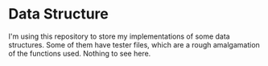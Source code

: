 # Data Structure

I'm using this repository to store my implementations of some data structures. Some of them have tester files, which are a rough amalgamation of the functions used. Nothing to see here.

